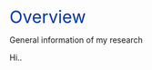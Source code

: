 <html lang="en">
<head>
    <meta charset="UTF-8">
    <title>Document</title>
    <style>
        :root {
            --global-theme-color: #00369f; 
        }
        .custom-color {
            color: var(--global-theme-color);
            font-size: 30px;
        }
    </style>
</head>
<body>
    <span class="custom-color">Overview <br></span>
</body>
</html>

General information of my research <br>

Hi..

